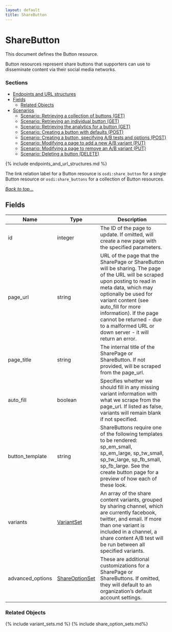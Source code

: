 ```yaml
---
layout: default
title: ShareButton
--- 
```


# ShareButton

This document defines the Button resource.

Button resources represent share buttons that supporters can use to disseminate
content via their social media networks.

### Sections
* [Endpoints and URL structures](#endpoints-and-url-structures)
* [Fields](#fields)
    * [Related Objects](#related-objects)
* [Scenarios](#scenarios)
    * [Scenario: Retrieving a collection of buttons (GET)](
#scenario-retrieving-buttons)
    * [Scenario: Retrieving an individual button (GET)](
#scenario-retrieving-button)
    * [Scenario: Retrieving the analytics for a button (GET)](
#scenario-retrieving-analytics-button)
    * [Scenario: Creating a button with defaults (POST)](
#scenario-creating-button-basic)
    * [Scenario: Creating a button, specifying A/B tests and options (POST)](
#scenario-creating-button-advanced)
    * [Scenario: Modifying a page to add a new A/B variant (PUT)](
#scenario-modifying-page-add-variant)
    * [Scenario: Modifying a page to remove an A/B variant (PUT)](
#scenario-modifying-page-remove-variant)
    * [Scenario: Deleting a button (DELETE)](
#scenario-deleting-button)

{% include endpoints_and_url_structures.md %}

The link relation label for a Button resource
is ```osdi:share_button``` for a single Button resource
or ```osdi:share_buttons``` for a collection of Button resources.

_[Back to top...](#)_

## Fields


| Name          | Type      | Description
|-----------    |-----------|--------------
| id  | integer | The ID of the page to update. If omitted, will create a new page with the specified parameters.
| page_url  | string | URL of the page that the SharePage or ShareButton will be sharing. The page of the URL will be scraped upon posting to read in meta data, which may optionally be used for variant content (see auto_fill for more information). If the page cannot be returned - due to a malformed URL or down server - it will return an error.
| page_title  | string | The internal title of the SharePage or ShareButton.  If not provided, will be scraped from the page_url.
| auto_fill | boolean | Specifies whether we should fill in any missing variant information with what we scrape from the page_url. If listed as false, variants will remain blank if not specified.
| button_template  | string | ShareButtons require one of the following templates to be rendered: sp_em_small, sp_em_large, sp_tw_small, sp_tw_large, sp_fb_small, sp_fb_large. See the create button page for a preview of how each of these look.
| variants  | [VariantSet](#variantset) | An array of the share content variants, grouped by sharing channel, which are currently facebook, twitter, and email. If more than one variant is included in a channel, a share content A/B test will be run between all specified variants. 
| advanced_options  | [ShareOptionSet](#shareoptionset) | These are additional customizations for a SharePage or ShareButtons. If omitted, they will default to an organization’s default account settings.

### Related Objects
{% include variant_sets.md %}
{% include share_option_sets.md%}
